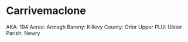 # Carrivemaclone

AKA: 194
Acres: Armagh
Barony: Killevy
County: Orior Upper
PLU: Ulster
Parish: Newry